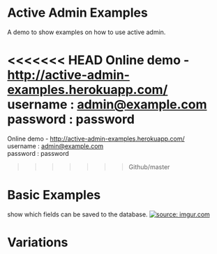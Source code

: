 Active Admin Examples
=====================

A demo to show examples on how to use active admin.

<<<<<<< HEAD
Online demo - http://active-admin-examples.herokuapp.com/
username : admin@example.com
password : password
=======
Online demo - http://active-admin-examples.herokuapp.com/  
username : admin@example.com    
password : password  
>>>>>>> Github/master

Basic Examples
==============
show which fields can be saved to the database.
<a href="http://imgur.com/oMj7m9w"><img src="http://i.imgur.com/oMj7m9w.png" title="source: imgur.com" /></a>

Variations
==========
